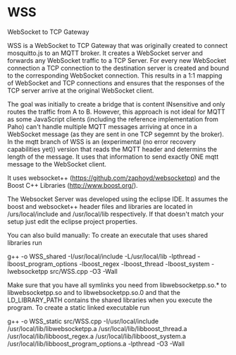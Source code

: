 WSS
===

WebSocket to TCP Gateway

WSS is a WebSocket to TCP Gateway that was originally created to connect mosquitto.js to an MQTT broker.
It creates a WebSocket server and forwards any WebSocket traffic to a TCP Server.
For every new WebSocket connection a TCP connection to the destination server is created and bound to the corresponding WebSocket connection.
This results in a 1:1 mapping of WebSocket and TCP connections and ensures that the responses of the TCP server arrive at the original WebSocket client.

The goal was initially to create a bridge that is content INsensitive and only routes the traffic from A to B.
However, this approach is not ideal for MQTT as some JavaScript clients (including the reference implementation from Paho) can't handle multiple MQTT messages arriving at once in a WebSocket message (as they are sent in one TCP segemnt by the broker).
In the mqtt branch of WSS is an (experimental (no error recovery capabilities yet)) version that reads the MQTT header and determins the length of the message. It uses that information to send exactly ONE mqtt message to the WebSocket client. 

It uses websocket++ (https://github.com/zaphoyd/websocketpp) and the Boost C++ Libraries (http://www.boost.org/).

The Websocket Server was developed using the eclipse IDE.
It assumes the boost and websocket++ header files and libraries are located in /urs/local/include and /usr/local/lib respectively. If that doesn't match your setup just edit the eclipse project properties.

You can also build manually:
To create an executale that uses shared libraries run

g++ -o WSS_shared -I/usr/local/include -L/usr/local/lib -lpthread -lboost_program_options -lboost_regex -lboost_thread -lboost_system -lwebsocketpp  src/WSS.cpp -O3 -Wall

Make sure that you have all symlinks you need from libwebsocketpp.so.* to libwebsocketpp.so and to libwebsocketpp.so.0 and that the LD_LIBRARY_PATH contains the shared libraries when you execute the program.
To create a static linked executable run

g++ -o WSS_static src/WSS.cpp -I/usr/local/include  /usr/local/lib/libwebsocketpp.a /usr/local/lib/libboost_thread.a /usr/local/lib/libboost_regex.a /usr/local/lib/libboost_system.a /usr/local/lib/libboost_program_options.a -lpthread -O3 -Wall


